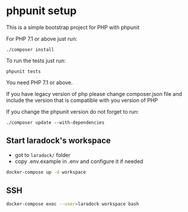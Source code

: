 phpunit setup
==========

This is a simple bootstrap project for PHP with phpunit

For PHP 7.1 or above just run:

```
./composer install

```

To run the tests just run:

```
phpunit tests
```
You need PHP 7.1 or above.


If you have legacy version of php please change composer.json file
and include the version that is compatible with you version of PHP


If you change the phpunit version do not forget to run:

```
./composer update --with-dependencies

```

## Start laradock's workspace

- got to `laradock/` folder
- copy .env.example in .env and configure it if needed

```bash
docker-compose up -d workspace
```

## SSH

```bash
docker-compose exec --user=laradock workspace bash
```


